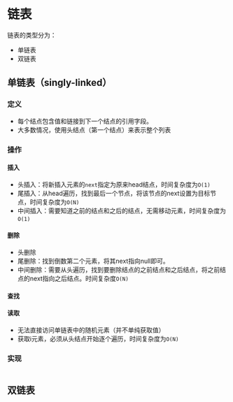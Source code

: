 # 链表

链表的类型分为：

- 单链表
- 双链表

## 单链表（singly-linked）

### 定义

- 每个结点包含值和链接到下一个结点的引用字段。
- 大多数情况，使用头结点（第一个结点）来表示整个列表

### 操作

#### 插入

- 头插入：将新插入元素的`next`指定为原来head结点，时间复杂度为`O(1)`
- 尾插入：从head遍历，找到最后一个节点，将该节点的next设置为目标节点，时间复杂度为`O(N)`
- 中间插入：需要知道之前的结点和之后的结点，无需移动元素，时间复杂度为`O(1)`

#### 删除

- 头删除
- 尾删除：找到倒数第二个元素，将其next指向null即可。
- 中间删除：需要从头遍历，找到要删除结点的之前结点和之后结点，将之前结点的next指向之后结点。时间复杂度`O(N)`

#### 查找

#### 读取

- 无法直接访问单链表中的随机元素（并不单纯获取值）
- 获取i元素，必须从头结点开始逐个遍历，时间复杂度为`O(N)`

### 实现

```js

```

## 双链表

